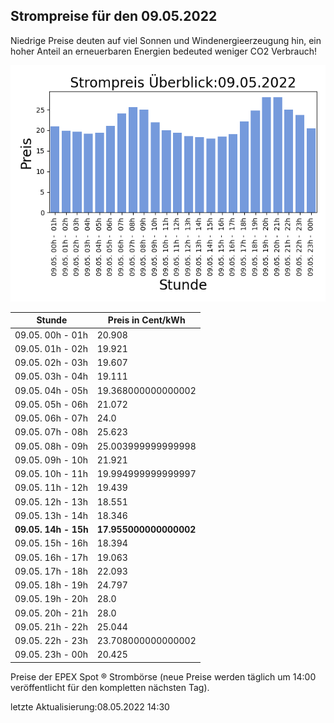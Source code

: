 
## Strompreise für den 09.05.2022

Niedrige Preise deuten auf viel Sonnen und Windenergieerzeugung hin, ein hoher Anteil an erneuerbaren Energien bedeuted weniger CO2 Verbrauch!

![Strompreis übersicht](imgs/strompreis_uebersicht.png)

| Stunde | Preis in Cent/kWh |
|---|---|
| 09.05. 00h -  01h | 20.908 | 
| 09.05. 01h -  02h | 19.921 | 
| 09.05. 02h -  03h | 19.607 | 
| 09.05. 03h -  04h | 19.111 | 
| 09.05. 04h -  05h | 19.368000000000002 | 
| 09.05. 05h -  06h | 21.072 | 
| 09.05. 06h -  07h | 24.0 | 
| 09.05. 07h -  08h | 25.623 | 
| 09.05. 08h -  09h | 25.003999999999998 | 
| 09.05. 09h -  10h | 21.921 | 
| 09.05. 10h -  11h | 19.994999999999997 | 
| 09.05. 11h -  12h | 19.439 | 
| 09.05. 12h -  13h | 18.551 | 
| 09.05. 13h -  14h | 18.346 | 
| **09.05. 14h -  15h** | **17.955000000000002** | 
| 09.05. 15h -  16h | 18.394 | 
| 09.05. 16h -  17h | 19.063 | 
| 09.05. 17h -  18h | 22.093 | 
| 09.05. 18h -  19h | 24.797 | 
| 09.05. 19h -  20h | 28.0 | 
| 09.05. 20h -  21h | 28.0 | 
| 09.05. 21h -  22h | 25.044 | 
| 09.05. 22h -  23h | 23.708000000000002 | 
| 09.05. 23h -  00h | 20.425 | 

Preise der EPEX Spot ® Strombörse (neue Preise werden täglich um 14:00 veröffentlicht für den kompletten nächsten Tag).

letzte Aktualisierung:08.05.2022 14:30
